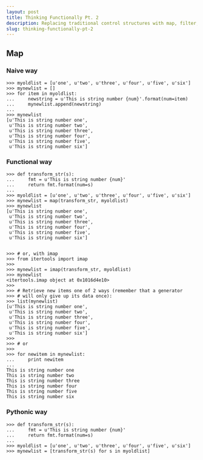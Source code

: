 ```yaml
---
layout: post
title: Thinking Functionally Pt. 2
description: Replacing traditional control structures with map, filter, and reduce. And then replacing those.
slug: thinking-functionally-pt-2
---
```


## Map

### Naive way

    >>> myoldlist = [u'one', u'two', u'three', u'four', u'five', u'six']
    >>> mynewlist = []
    >>> for item in myoldlist:
    ...     newstring = u'This is string number {num}'.format(num=item)
    ...     mynewlist.append(newstring)
    ... 
    >>> mynewlist
    [u'This is string number one',
     u'This is string number two',
     u'This is string number three',
     u'This is string number four',
     u'This is string number five',
     u'This is string number six']


### Functional way

    >>> def transform_str(s):
    ...     fmt = u'This is string number {num}'
    ...     return fmt.format(num=s)
    ...
    >>> myoldlist = [u'one', u'two', u'three', u'four', u'five', u'six']
    >>> mynewlist = map(transform_str, myoldlist)
    >>> mynewlist
    [u'This is string number one',
     u'This is string number two',
     u'This is string number three',
     u'This is string number four',
     u'This is string number five',
     u'This is string number six']


    >>> # or, with imap
    >>> from itertools import imap
    >>> 
    >>> mynewlist = imap(transform_str, myoldlist)
    >>> mynewlist
    <itertools.imap object at 0x1016d4e10>
    >>> 
    >>> # Retrieve new items one of 2 ways (remember that a generator
    >>> # will only give up its data once):
    >>> list(mynewlist)
    [u'This is string number one',
     u'This is string number two',
     u'This is string number three',
     u'This is string number four',
     u'This is string number five',
     u'This is string number six']
    >>> 
    >>> # or
    >>> 
    >>> for newitem in mynewlist:
    ...     print newitem
    ...
    This is string number one
    This is string number two
    This is string number three
    This is string number four
    This is string number five
    This is string number six


### Pythonic way

    >>> def transform_str(s):
    ...     fmt = u'This is string number {num}'
    ...     return fmt.format(num=s)
    ...
    >>> myoldlist = [u'one', u'two', u'three', u'four', u'five', u'six']
    >>> mynewlist = [transform_str(s) for s in myoldlist]

